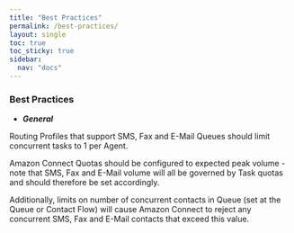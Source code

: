 ```yaml
---
title: "Best Practices"
permalink: /best-practices/
layout: single
toc: true
toc_sticky: true
sidebar:
  nav: "docs"
---
```


### Best Practices

- ***General***

Routing Profiles that support SMS, Fax and E-Mail Queues should limit concurrent tasks to 1 per Agent.

Amazon Connect Quotas should be configured to expected peak volume - note that SMS, Fax and E-Mail volume will all be governed by Task quotas and should therefore be set accordingly.

Additionally, limits on number of concurrent contacts in Queue (set at the Queue or Contact Flow) will cause Amazon Connect to reject any concurrent SMS, Fax and E-Mail contacts that exceed this value.
